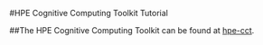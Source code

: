#HPE Cognitive Computing Toolkit Tutorial

##The HPE Cognitive Computing Toolkit can be found at [hpe-cct](https://github.com/hpe-cct "HPE Cognitive Computing Toolkit").
